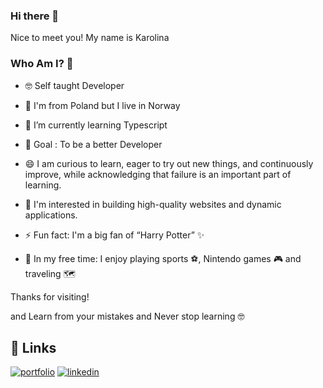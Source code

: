 ### Hi there 👋 

Nice to meet you!
My name is Karolina  


### Who Am I? 🤠

- 🤓 Self taught Developer

- 🧳 I'm from Poland but I live in Norway

- 🔭 I’m currently learning Typescript

- 🎯 Goal : To be a better Developer

- 😄 I am  curious to learn, eager to try out new things, and continuously improve, while acknowledging that failure is an important part of learning.

- 🧐 I'm interested in building high-quality websites and dynamic applications.

- ⚡ Fun fact: I'm a big fan of “Harry Potter” ✨

- 🤙 In my free time: I enjoy playing sports ⚽, Nintendo games 🎮 and traveling 🗺️


Thanks for visiting!

and Learn from your mistakes and Never stop learning 🤓 


## 🔗 Links
[![portfolio](https://img.shields.io/badge/my_portfolio-000?style=for-the-badge&logo=ko-fi&logoColor=white)](https://karolinakulinskaportfolio.netlify.app/)
[![linkedin](https://img.shields.io/badge/linkedin-0A66C2?style=for-the-badge&logo=linkedin&logoColor=white)](https://www.linkedin.com/in/karolina-kulinska-870124111/)



<!--
**CarolinaFledgling/CarolinaFledgling** is a ✨ _special_ ✨ repository because its `README.md` (this file) appears on your GitHub profile.

Here are some ideas to get you started:

- 🔭 I’m currently working on ...
- 🌱 I’m currently learning ...
- 👯 I’m looking to collaborate on ...
- 🤔 I’m looking for help with ...
- 💬 Ask me about ...
- 📫 How to reach me: ...
- 😄 Pronouns: ...
- ⚡ Fun fact: Harry Potter Love

-->
